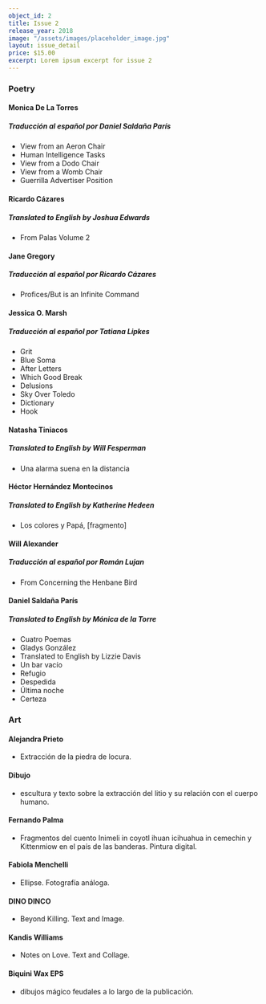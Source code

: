 ```yaml
---
object_id: 2
title: Issue 2
release_year: 2018
image: "/assets/images/placeholder_image.jpg"
layout: issue_detail
price: $15.00
excerpt: Lorem ipsum excerpt for issue 2
---
```


### Poetry

#### Monica De La Torres
##### Traducción al español por Daniel Saldaña París
- View from an Aeron Chair
- Human Intelligence Tasks
- View from a Dodo Chair
- View from a Womb Chair
- Guerrilla Advertiser Position

#### Ricardo Cázares
##### Translated to English by Joshua Edwards
- From Palas Volume 2

#### Jane Gregory
##### Traducción al español por Ricardo Cázares
- Profices/But is an Infinite Command

#### Jessica O. Marsh
##### Traducción al español por Tatiana Lipkes
- Grit
- Blue Soma
- After Letters
- Which Good Break
- Delusions
- Sky Over Toledo
- Dictionary
- Hook

#### Natasha Tiniacos
##### Translated to English by Will Fesperman
- Una alarma suena en la distancia

#### Héctor Hernández Montecinos
##### Translated to English by Katherine Hedeen
- Los colores y Papá,  [fragmento]

#### Will Alexander
##### Traducción al español por Román Lujan
- From Concerning the Henbane Bird

#### Daniel Saldaña París
##### Translated to English by Mónica de la Torre
- Cuatro Poemas
- Gladys González
- Translated to English by Lizzie Davis
- Un bar vacío
- Refugio
- Despedida
- Última noche
- Certeza

### Art

#### Alejandra Prieto
* Extracción de la piedra de locura.

#### Dibujo
* escultura y texto sobre la extracción del litio y su relación con el cuerpo humano.

#### Fernando Palma
* Fragmentos del cuento Inimeli in coyotl ihuan icihuahua in cemechin y Kittenmiow en el país de las banderas. Pintura digital. 

#### Fabiola Menchelli
* Ellipse. Fotografía análoga.

#### DINO DINCO
* Beyond Killing. Text and Image.

#### Kandis Williams
* Notes on Love. Text and Collage. 

#### Biquini Wax EPS
* dibujos mágico feudales a lo largo de la publicación.


